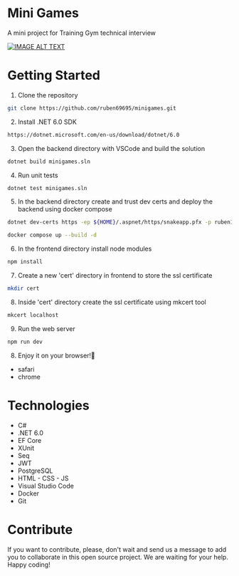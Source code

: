 # Mini Games 
A mini project for Training Gym technical interview

[![IMAGE ALT TEXT](http://img.youtube.com/vi/NWPwuCEKPSk/0.jpg)](http://www.youtube.com/watch?v=NWPwuCEKPSk "Mini Games Test")

# Getting Started
1. Clone the repository
```bash
git clone https://github.com/ruben69695/minigames.git
```
2. Install .NET 6.0 SDK
```bash
https://dotnet.microsoft.com/en-us/download/dotnet/6.0
```
3. Open the backend directory with VSCode and build the solution
```bash
dotnet build minigames.sln
```
4. Run unit tests
```bash
dotnet test minigames.sln
```
5. In the backend directory create and trust dev certs and deploy the backend using docker compose
```bash
dotnet dev-certs https -ep ${HOME}/.aspnet/https/snakeapp.pfx -p ruben123 -t

docker compose up --build -d
```
6. In the frontend directory install node modules
```bash
npm install
```
7. Create a new 'cert' directory in frontend to store the ssl certificate
```bash
mkdir cert
```
8. Inside 'cert' directory create the ssl certificate using mkcert tool
```bash
mkcert localhost
```
9.  Run the web server
```bash
npm run dev
```
8. Enjoy it on your browser!:beer:
- safari
- chrome


# Technologies
- C#
- .NET 6.0
- EF Core
- XUnit
- Seq
- JWT
- PostgreSQL
- HTML - CSS - JS
- Visual Studio Code
- Docker
- Git


# Contribute
If you want to contribute, please, don't wait and send us a message to add you to collaborate in this open source project. We are waiting for your help. Happy coding!